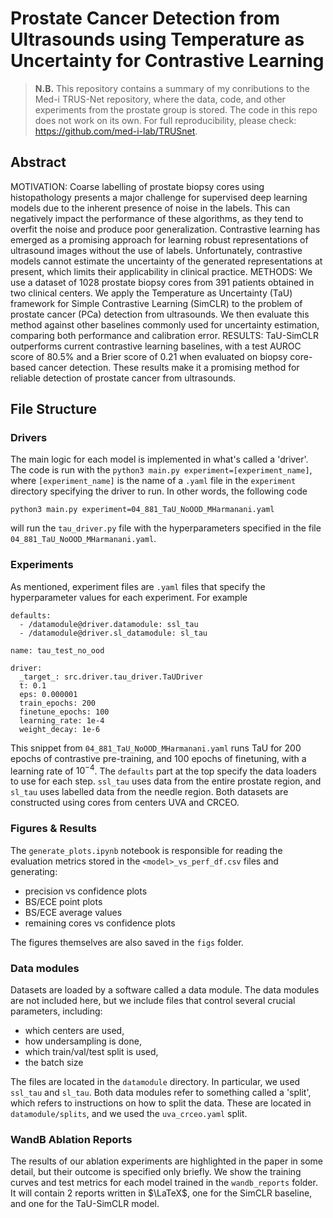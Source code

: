 # Prostate Cancer Detection from Ultrasounds using Temperature as Uncertainty for Contrastive Learning

> **N.B.** This repository contains a summary of my conributions to the Med-i TRUS-Net repository, where the data, code, and other experiments from the prostate group is stored. The code in this repo does not work on its own. For full reproducibility, please check: https://github.com/med-i-lab/TRUSnet.

## Abstract
MOTIVATION: Coarse labelling of prostate biopsy cores using histopathology presents a major challenge for supervised deep learning models due to the inherent presence of noise in the labels. This can negatively impact the performance of these algorithms, as they tend to overfit the noise and produce poor generalization. Contrastive learning has emerged as a promising approach for learning robust representations of ultrasound images without the use of labels. Unfortunately, contrastive models cannot estimate the uncertainty of the generated representations at present, which limits their applicability in clinical practice. METHODS: We use a dataset of 1028 prostate biopsy cores from 391 patients obtained in two clinical centers. We apply the Temperature as Uncertainty (TaU) framework for Simple Contrastive Learning (SimCLR) to the problem of prostate cancer (PCa) detection from ultrasounds. We then evaluate this method against other baselines commonly used for uncertainty estimation, comparing both performance and calibration error. RESULTS: TaU-SimCLR outperforms current contrastive learning baselines, with a test AUROC score of 80.5% and a Brier score of 0.21 when evaluated on biopsy core-based cancer detection. These results make it a promising method for reliable detection of prostate cancer from ultrasounds.

## File Structure
### Drivers
The main logic for each model is implemented in what's called a 'driver'. The code is run with the `python3 main.py experiment=[experiment_name]`, where `[experiment_name]` is the name of a `.yaml` file in the `experiment` directory specifying the driver to run. In other words, the following code
```
python3 main.py experiment=04_881_TaU_NoOOD_MHarmanani.yaml
```

will run the `tau_driver.py` file with the hyperparameters specified in the file `04_881_TaU_NoOOD_MHarmanani.yaml`. 

### Experiments
As mentioned, experiment files are `.yaml` files that specify the hyperparameter values for each experiment. For example

```
defaults:
  - /datamodule@driver.datamodule: ssl_tau
  - /datamodule@driver.sl_datamodule: sl_tau

name: tau_test_no_ood

driver: 
  _target_: src.driver.tau_driver.TaUDriver
  t: 0.1
  eps: 0.000001
  train_epochs: 200
  finetune_epochs: 100
  learning_rate: 1e-4
  weight_decay: 1e-6
```

This snippet from `04_881_TaU_NoOOD_MHarmanani.yaml` runs TaU for 200 epochs of contrastive pre-training, and 100 epochs of finetuning, with a learning rate of $10^{-4}$. The `defaults` part at the top specify the data loaders to use for each step. `ssl_tau` uses data from the entire prostate region, and `sl_tau` uses labelled data from the needle region. Both datasets are constructed using cores from centers UVA and CRCEO.

### Figures & Results
The `generate_plots.ipynb` notebook is responsible for reading the evaluation metrics stored in the `<model>_vs_perf_df.csv` files and generating:
- precision vs confidence plots
- BS/ECE point plots
- BS/ECE average values
- remaining cores vs confidence plots

The figures themselves are also saved in the `figs` folder.


### Data modules
Datasets are loaded by a software called a data module. The data modules are not included here, but we include files that control several crucial parameters, including:
- which centers are used, 
- how undersampling is done, 
- which train/val/test split is used,  
- the batch size

The files are located in the `datamodule` directory. In particular, we used `ssl_tau` and `sl_tau`. Both data modules refer to something called a 'split', which refers to instructions on how to split the data. These are located in `datamodule/splits`, and we used the `uva_crceo.yaml` split. 

### WandB Ablation Reports
The results of our ablation experiments are highlighted in the paper in some detail, but their outcome is specified only briefly. We show the training curves and test metrics for each model trained in the `wandb_reports` folder. It will contain 2 reports written in $\LaTeX$, one for the SimCLR baseline, and one for the TaU-SimCLR model.  